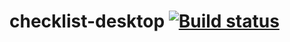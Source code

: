 # checklist-desktop [![Build status](https://ci.appveyor.com/api/projects/status/j2y3nyargmjq6qxo?svg=true)](https://ci.appveyor.com/project/mutcher/checklist-desktop)

